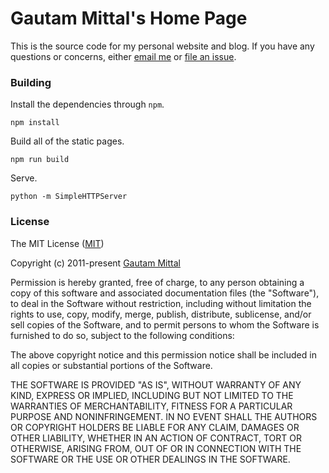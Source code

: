 # Gautam Mittal's Home Page

This is the source code for my personal website and blog. If you have any questions or concerns, either [email me](mailto:gautam@mittal.net) or [file an issue](https://github.com/gmittal/gautam.cc/issues).

### Building
Install the dependencies through ```npm```.
```shell
npm install
```
Build all of the static pages.
```
npm run build
```
Serve.
```
python -m SimpleHTTPServer
```

### License
The MIT License ([MIT](https://tldrlegal.com/license/mit-license))

Copyright (c) 2011-present [Gautam Mittal](http://git.io/gautam)

Permission is hereby granted, free of charge, to any person obtaining a copy of this software and associated documentation files (the "Software"), to deal in the Software without restriction, including without limitation the rights to use, copy, modify, merge, publish, distribute, sublicense, and/or sell copies of the Software, and to permit persons to whom the Software is furnished to do so, subject to the following conditions:

The above copyright notice and this permission notice shall be included in all copies or substantial portions of the Software.

THE SOFTWARE IS PROVIDED "AS IS", WITHOUT WARRANTY OF ANY KIND, EXPRESS OR IMPLIED, INCLUDING BUT NOT LIMITED TO THE WARRANTIES OF MERCHANTABILITY, FITNESS FOR A PARTICULAR PURPOSE AND NONINFRINGEMENT. IN NO EVENT SHALL THE AUTHORS OR COPYRIGHT HOLDERS BE LIABLE FOR ANY CLAIM, DAMAGES OR OTHER LIABILITY, WHETHER IN AN ACTION OF CONTRACT, TORT OR OTHERWISE, ARISING FROM, OUT OF OR IN CONNECTION WITH THE SOFTWARE OR THE USE OR OTHER DEALINGS IN THE SOFTWARE.
